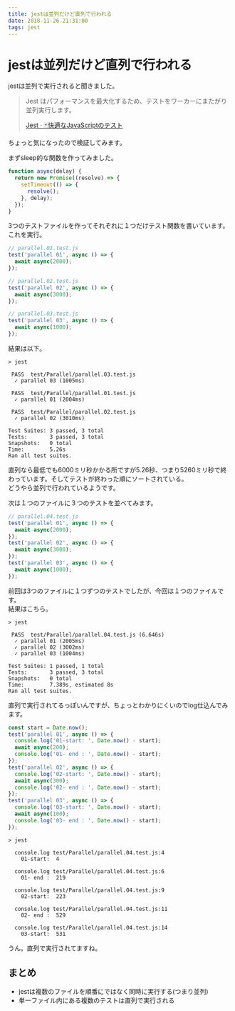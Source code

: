```yaml
---
title: jestは並列だけど直列で行われる
date: 2018-11-26 21:31:00
tags: jest
---
```


# jestは並列だけど直列で行われる


jestは並列で実行されると聞きました。

> Jest はパフォーマンスを最大化するため、テストをワーカーにまたがり並列実行します。
> 
> <a href="https://jestjs.io/ja/">Jest · 🃏快適なJavaScriptのテスト</a>

ちょっと気になったので検証してみます。  

まずsleep的な関数を作ってみました。

```js
function async(delay) {
  return new Promise((resolve) => {
    setTimeout(() => {
      resolve();
    }, delay);
  });
}
```

3つのテストファイルを作ってそれぞれに１つだけテスト関数を書いています。  
これを実行。

```js
// parallel.01.test.js
test('parallel 01', async () => {
  await async(2000);
});

// parallel.02.test.js
test('parallel 02', async () => {
  await async(3000);
});

// parallel.03.test.js
test('parallel 03', async () => {
  await async(1000);
});
```



結果は以下。

```shell
> jest

 PASS  test/Parallel/parallel.03.test.js
  ✓ parallel 03 (1005ms)

 PASS  test/Parallel/parallel.01.test.js
  ✓ parallel 01 (2004ms)

 PASS  test/Parallel/parallel.02.test.js
  ✓ parallel 02 (3010ms)

Test Suites: 3 passed, 3 total
Tests:       3 passed, 3 total
Snapshots:   0 total
Time:        5.26s
Ran all test suites.
```

直列なら最低でも6000ミリ秒かかる所ですが5.26秒、つまり5260ミリ秒で終わっています。そしてテストが終わった順にソートされている。  
どうやら並列で行われているようです。


次は１つのファイルに３つのテストを並べてみます。  

```js
// parallel.04.test.js
test('parallel 01', async () => {
  await async(2000);
});
test('parallel 02', async () => {
  await async(3000);
});
test('parallel 03', async () => {
  await async(1000);
});
```

前回は3つのファイルに１つずつのテストでしたが、今回は１つのファイルです。  
結果はこちら。

```shell
> jest

 PASS  test/Parallel/parallel.04.test.js (6.646s)
  ✓ parallel 01 (2005ms)
  ✓ parallel 02 (3002ms)
  ✓ parallel 03 (1004ms)

Test Suites: 1 passed, 1 total
Tests:       3 passed, 3 total
Snapshots:   0 total
Time:        7.389s, estimated 8s
Ran all test suites.
```

直列で実行されてるっぽいんですが、ちょっとわかりにくいのでlog仕込んでみます。

```js
const start = Date.now();
test('parallel 01', async () => {
  console.log('01-start: ', Date.now() - start);
  await async(200);
  console.log('01- end : ', Date.now() - start);
});
test('parallel 02', async () => {
  console.log('02-start: ', Date.now() - start);
  await async(300);
  console.log('02- end : ', Date.now() - start);
});
test('parallel 03', async () => {
  console.log('03-start: ', Date.now() - start);
  await async(100);
  console.log('03- end : ', Date.now() - start);
});
```

```shell
> jest

  console.log test/Parallel/parallel.04.test.js:4
    01-start:  4

  console.log test/Parallel/parallel.04.test.js:6
    01- end :  219

  console.log test/Parallel/parallel.04.test.js:9
    02-start:  223

  console.log test/Parallel/parallel.04.test.js:11
    02- end :  529

  console.log test/Parallel/parallel.04.test.js:14
    03-start:  531

```

うん。直列で実行されてますね。

## まとめ

- jestは複数のファイルを順番にではなく同時に実行する(つまり並列)
- 単一ファイル内にある複数のテストは直列で実行される